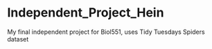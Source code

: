 # Independent_Project_Hein
My final independent project for Biol551, uses Tidy Tuesdays Spiders dataset
